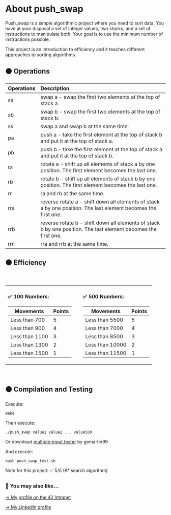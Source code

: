 # About push_swap

Push_swap is a simple algorithmic project where you need to sort data. You have at your disposal a set of integer values, two stacks, and a set of instructions to manipulate both. Your goal is to use the minimum number of instructions possible.

This project is an introduction to efficiency and it teaches different approaches to sorting algorithms.

## 🟠 Operations


| Operations | Description |
| :--- | :--- |
| sa | swap a - swap the first two elements at the top of stack a. |
| sb | swap b - swap the first two elements at the top of stack b. |
| ss | swap a and swap b at the same time. |
| pa | push a - take the first element at the top of stack b and put it at the top of stack a. |
| pb | push b - take the first element at the top of stack a and put it at the top of stack b. |
| ra | rotate a - shift up all elements of stack a by one position. The first element becomes the last one. |
| rb | rotate b - shift up all elements of stack b by one position. The first element becomes the last one. |
| rr | ra and rb at the same time. |
| rra | reverse rotate a - shift down all elements of stack a by one position. The last element becomes the first one. |
| rrb | reverse rotate b - shift down all elements of stack b by one position. The last element becomes the first one. |
| rrr | rra and rrb at the same time. |


## 🟠 Efficiency

<table>
  <tr>
    <td style="vertical-align: top;">
      <h4>✅ 100 Numbers:</h4>
      <table style="margin-right: 20px;">
        <thead>
          <tr>
            <th>Movements</th>
            <th>Points</th>
          </tr>
        </thead>
        <tbody>
          <tr>
            <td>Less than 700</td>
            <td>5</td>
          </tr>
          <tr>
            <td>Less than 900</td>
            <td>4</td>
          </tr>
          <tr>
            <td>Less than 1100</td>
            <td>3</td>
          </tr>
          <tr>
            <td>Less than 1300</td>
            <td>2</td>
          </tr>
          <tr>
            <td>Less than 1500</td>
            <td>1</td>
          </tr>
        </tbody>
      </table>
    </td>
    &nbsp;&nbsp;&nbsp;&nbsp;&nbsp;&nbsp;
    <td style="vertical-align: top;">
      <h4>✅ 500 Numbers:</h4>
      <table>
        <thead>
          <tr>
            <th>Movements</th>
            <th>Points</th>
          </tr>
        </thead>
        <tbody>
          <tr>
            <td>Less than 5500</td>
            <td>5</td>
          </tr>
          <tr>
            <td>Less than 7000</td>
            <td>4</td>
          </tr>
          <tr>
            <td>Less than 8500</td>
            <td>3</td>
          </tr>
          <tr>
            <td>Less than 10000</td>
            <td>2</td>
          </tr>
          <tr>
            <td>Less than 11500</td>
            <td>1</td>
          </tr>
        </tbody>
      </table>
    </td>
  </tr>
</table>

<br>

## 🟠 Compilation and Testing


Execute: 

```
make
```

Then execute:
```
./push_swap value1 value2 ... value500
```

Or download <a href="https://github.com/gemartin99/Push-Swap-Tester">multiple-input tester</a> by gemartin99 
<!--( `https://github.com/gemartin99/Push-Swap-Tester` )-->

And execute:
```
bash push_swap_test.sh
```

Note for this project: ✅ 5/5 (A* search algorithm)

##

### 🔄 You may also like...
[-> My profile on the 42 Intranet](https://profile.intra.42.fr/users/mgimon-c)

[-> My LinkedIn profile](https://www.linkedin.com/in/mgimon-c/)
